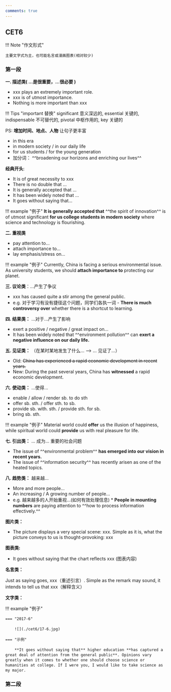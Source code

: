 ```yaml
---
comments: true
---
```


## CET6

!!! Note "作文形式"

    主要文字式为主，也可能名言或漫画图表(相对较少)

### 第一段

**一. 描述类( ...是很重要，...很必要 )**

- xxx plays an extremely important role.
- xxx is of utmost importance. 
- Nothing is more important than xxx

!!! Tips "important 替换"
    significant 意义深远的, essential 关键的, indispensable 不可替代的, pivotal 中枢作用的, key 关键的 

PS: **增加时间、地点、人物** 让句子更丰富

- in this era
- in modern society / in our daily life
- for us students / for the young generation 
- 加分词： ^^broadening our horizons and enriching our lives^^


**经典开头**: 

- It is of great necessity to xxx
- There is no double that ...
- It is generally accepted that ...
- It has been widely noted that ...
- It goes without saying that...

!!! example "例子"
    **It is generally accepted that** ^^the spirit of innovation^^ is of utmost significant **for us college students in modern society** where science and technology is flourishing. 

**二. 重视类**

  * pay attention to...
  * attach importance to...
  * lay emphasis/stress on... 

!!! example "例子"
    Currently, China is facing a serious environmental issue. As university students, we should **attach importance to** protecting our planet.

**三. 议论类**：...产生了争议

- xxx has caused quite a stir among the general public.
- e.g. 对于学习有没有捷径这个问题，同学们各执一词
      - **There is much controversy over** whether there is a shortcut to learning.

**四. 结果类：** ...对于...产生了影响

- exert a positive / negative / great impact on...
- It has been widely noted that ^^environment pollution^^ can **exert a negative influence on our daily life.**

**五. 见证类：** （在某时某地发生了什么...  -->  ... 见证了...）

- Old: ~~China has experienced a rapid economic development in recent years.~~
- New: During the past several years, China has **witnessed** a rapid economic development.

**六. 使动类：** ...使得...

- enable / allow / render sb. to do sth
- offer sb. sth. / offer sth. to sb.
- provide sb. with. sth. / provide sth. for sb.
- bring sb. sth.

!!! example "例子"
    Material world could **offer** us the illusion of happiness, while spiritual world could **provide** us with real pleasure for life. 

**七. 引出类：** ... 成为... 重要的社会问题

- The issue of ^^environmental problem^^ **has emerged into our vision in recent years.**
- The issue of ^^information security^^ has recently arisen as one of the heated topics. 

**八. 趋势类：** 越来越...

- More and more people...
- An increasing / A growing number of people...
- e.g. 越来越多的人开始重视...(如何有效处理信息)
      * **People in mounting numbers** are paying attention to ^^how to process information effectively.^^

**图片类：**

- The picture displays a very special scene: xxx. Simple as it is, what the picture conveys to us is thought-provoking: xxx

**图表类:**

- It goes without saying that the chart reflects xxx (图表内容)

**名言类：**

Just as saying goes, xxx（重述引言）. Simple as the remark may sound, it intends to tell us that xxx（解释含义）

**文字类：**

!!! example "例子"

    === "2017-6"

        ![](./cet6/17-6.jpg)

    === "示例"

        **It goes without saying that** higher education **has captured a great deal of attention from the general public**. Opinions vary greatly when it comes to whether one should choose science or humanities at college. If I were you, I would like to take science as my major.

### 第二段